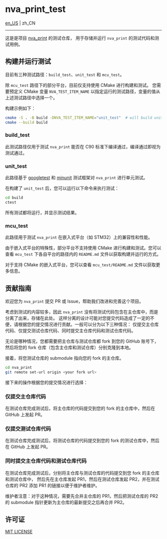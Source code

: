 # nva_print_test

[en_US](./README.md) | zh_CN

---

这是是项目 [nva_print](https://github.com/du-yicheng23/nva_print) 的测试仓库，
用于存储并运行 `nva_print` 的测试代码和测试用例。

## 构建并运行测试

目前有三种测试路径：`build_test`、`unit_test` 和 `mcu_test`。

除 `mcu_test` 路径下的部分平台，目前仅支持使用 CMake 进行构建和测试。
您需要预定义 CMake 变量 `NVA_TEST_ITEM_NAME` 以指定运行的测试路径，变量的值从上述测试路径中选择一个。

构建示例如下：
```bash
cmake -S . -B build -DNVA_TEST_ITEM_NAME="unit_test"  # will build unit_test. you can replace it to another directory.
cmake --build build
```

### build_test

此测试路径仅用于测试 `nva_print` 能否在 C90 标准下编译通过，编译通过即视为测试通过。

### unit_test

此路径基于 [googletest](https://github.com/google/googletest/) 和
[minunit](https://github.com/siu/minunit/) 测试框架对 `nva_print` 进行单元测试。

在构建了 `unit_test` 后，您可以运行以下命令来执行测试：
```bash
cd build
ctest
```
所有测试都将运行，并显示测试结果。

### mcu_test

此路径用于测试 `nva_print` 在嵌入式平台（如 STM32）上的兼容性和性能。

由于嵌入式平台的特殊性，部分平台不支持使用 CMake 进行构建和测试。您可以查看 `mcu_test`
下各自平台的路径内的 `README.md` 文件以获取构建并运行的方式。

对于支持 CMake 的嵌入式平台，您可以查看 `mcu_test/README.md` 文件以获取更多信息。

## 贡献指南

欢迎您为 `nva_print` 提交 PR 或 Issue，帮助我们改进和完善这个项目。

考虑到测试的内容较多，因此 `nva_print` 没有将测试代码包含在主仓库中，而是分离了出来，存储在此处。
这样分离的设计可能对您提交代码造成了一定的不便，请根据您的提交情况进行贡献。一般可以分为以下三种情况：
仅提交主仓库代码、仅提交测试仓库代码、同时提交主仓库代码和测试仓库代码。

无论是哪种情况，您都需要把主仓库与测试仓库都 fork 到您的 GitHub 账号下， 然后将您的 fork 仓库（包含主仓库和测试仓库）分别克隆到本地。

接着，将您测试仓库的 submodule 指向您的 fork 的主仓库。
```bash
cd nva_print
git remote set-url origin <your fork url>
```

接下来的操作根据您的提交情况进行选择：

### 仅提交主仓库代码

在测试仓库完成测试后，将主仓库的代码提交到您的 fork 的主仓库中，然后在 GitHub 上发起 PR。

### 仅提交测试仓库代码

在测试仓库完成测试后，将测试仓库的代码提交到您的 fork 的测试仓库中，然后在 GitHub 上发起 PR。

### 同时提交主仓库代码和测试仓库代码

在测试仓库完成测试后，分别将主仓库与测试仓库的代码提交到您 fork 的主仓库和测试仓库中，
然后先在主仓库发起 PR1，然后在测试仓库发起 PR2，并在测试仓库的 PR2 添加 PR1 的链接以便于维护者维护。

维护者注意：对于这种情况，需要先合并主仓库的 PR1，然后把测试仓库的 PR2 的 submodule 指针更新为主仓库的最新提交之后再合并 PR2。

## 许可证

[MIT LICENSE](./LICENSE)
